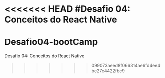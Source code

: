 <<<<<<< HEAD
#Desafio 04: Conceitos do React Native 
=======
# Desafio04-bootCamp
Desafio 04: Conceitos do React Native 
>>>>>>> 099073aeed8f066314ae6fd4ee4bc27c4422fbc9

